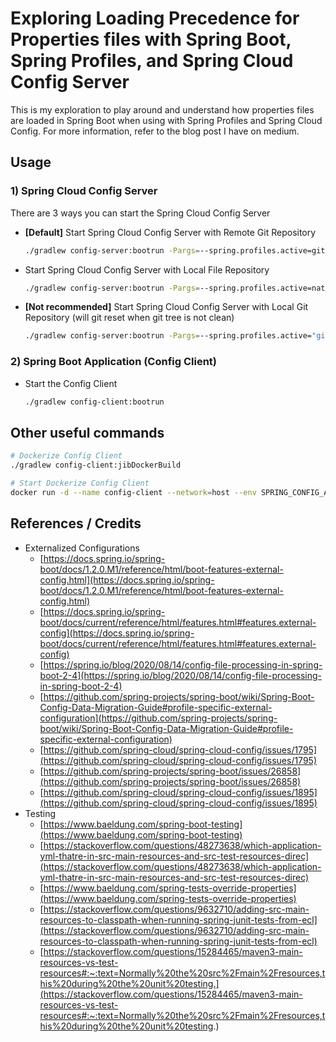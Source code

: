 # Exploring Loading Precedence for Properties files with Spring Boot, Spring Profiles, and Spring Cloud Config Server

This is my exploration to play around and understand how properties files are loaded in Spring Boot when using with Spring 
Profiles and Spring Cloud Config. For more information, refer to the blog post I have on medium.

## Usage

### 1) Spring Cloud Config Server

There are 3 ways you can start the Spring Cloud Config Server

- **[Default]** Start Spring Cloud Config Server with Remote Git Repository
    
   ```bash
   ./gradlew config-server:bootrun -Pargs=--spring.profiles.active=git
   ```

- Start Spring Cloud Config Server with Local File Repository
    
   ```bash
   ./gradlew config-server:bootrun -Pargs=--spring.profiles.active=native
   ```

- **[Not recommended]** Start Spring Cloud Config Server with Local Git Repository (will git reset when git tree is not clean)

   ```bash
   ./gradlew config-server:bootrun -Pargs=--spring.profiles.active="git,local"
   ```

### 2) Spring Boot Application (Config Client)

- Start the Config Client

   ```bash
   ./gradlew config-client:bootrun
   ```

## Other useful commands

```bash
# Dockerize Config Client
./gradlew config-client:jibDockerBuild

# Start Dockerize Config Client
docker run -d --name config-client --network=host --env SPRING_CONFIG_ADDITIONAL_LOCATION='/config/' --volume <path_to_config_folder>:/config config-client

```

## References / Credits

- Externalized Configurations
    - [https://docs.spring.io/spring-boot/docs/1.2.0.M1/reference/html/boot-features-external-config.html](https://docs.spring.io/spring-boot/docs/1.2.0.M1/reference/html/boot-features-external-config.html)
    - [https://docs.spring.io/spring-boot/docs/current/reference/html/features.html#features.external-config](https://docs.spring.io/spring-boot/docs/current/reference/html/features.html#features.external-config)
    - [https://spring.io/blog/2020/08/14/config-file-processing-in-spring-boot-2-4](https://spring.io/blog/2020/08/14/config-file-processing-in-spring-boot-2-4)
    - [https://github.com/spring-projects/spring-boot/wiki/Spring-Boot-Config-Data-Migration-Guide#profile-specific-external-configuration](https://github.com/spring-projects/spring-boot/wiki/Spring-Boot-Config-Data-Migration-Guide#profile-specific-external-configuration)
    - [https://github.com/spring-cloud/spring-cloud-config/issues/1795](https://github.com/spring-cloud/spring-cloud-config/issues/1795)
    - [https://github.com/spring-projects/spring-boot/issues/26858](https://github.com/spring-projects/spring-boot/issues/26858)
    - [https://github.com/spring-cloud/spring-cloud-config/issues/1895](https://github.com/spring-cloud/spring-cloud-config/issues/1895)
- Testing
    - [https://www.baeldung.com/spring-boot-testing](https://www.baeldung.com/spring-boot-testing)
    - [https://stackoverflow.com/questions/48273638/which-application-yml-thatre-in-src-main-resources-and-src-test-resources-direc](https://stackoverflow.com/questions/48273638/which-application-yml-thatre-in-src-main-resources-and-src-test-resources-direc)
    - [https://www.baeldung.com/spring-tests-override-properties](https://www.baeldung.com/spring-tests-override-properties)
    - [https://stackoverflow.com/questions/9632710/adding-src-main-resources-to-classpath-when-running-spring-junit-tests-from-ecl](https://stackoverflow.com/questions/9632710/adding-src-main-resources-to-classpath-when-running-spring-junit-tests-from-ecl)
    - [https://stackoverflow.com/questions/15284465/maven3-main-resources-vs-test-resources#:~:text=Normally%20the%20src%2Fmain%2Fresources,this%20during%20the%20unit%20testing.](https://stackoverflow.com/questions/15284465/maven3-main-resources-vs-test-resources#:~:text=Normally%20the%20src%2Fmain%2Fresources,this%20during%20the%20unit%20testing.)
